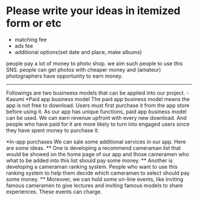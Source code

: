 # Please write your ideas in itemized form or etc

* matching fee
* ads fee
* additional options(set date and place, make albums)

people pay a lot of money to photo shop. we aim such people to use this SNS.
people can get photos with cheaper money and (amateur) photographers have opportunity to earn money.

----------------------------------------------------
Followings are two busineess models that can be applied into our project. -Kasumi
*Paid app business model
The paid app business model means the app is not free to download. Users must first purchase it from the app store before using it. As our app has unique functions, paid app business model can be used. We can earn revenue upfront with every new download. And people who have paid for it are more likely to turn into engaged users since they have spent money to purchase it. 

*In-app purchases
We can sale some additional services in our app. Here are some ideas. 
** One is developing a recommend cameraman list that would be showed on the home page of our app and those cameramen who what to be added into this list should pay some money. 
** Another is developing a cameraman ranking system. People who want to use this ranking system to help them decide which cameraman to select should pay some money. 
** Moreover, we can hold some on-line events, like inviting famous cameramen to give lectures and inviting famous models to share experiences. These events can charge. 
